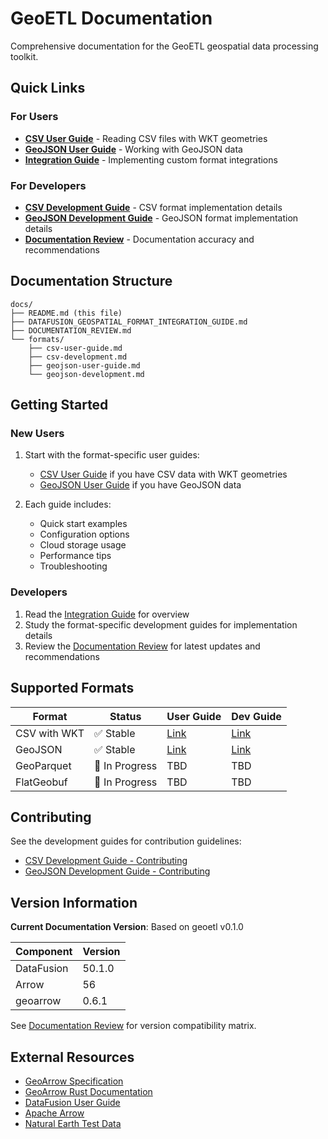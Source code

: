 # GeoETL Documentation

Comprehensive documentation for the GeoETL geospatial data processing toolkit.

## Quick Links

### For Users

- **[CSV User Guide](formats/csv-user-guide.md)** - Reading CSV files with WKT geometries
- **[GeoJSON User Guide](formats/geojson-user-guide.md)** - Working with GeoJSON data
- **[Integration Guide](DATAFUSION_GEOSPATIAL_FORMAT_INTEGRATION_GUIDE.md)** - Implementing custom format integrations

### For Developers

- **[CSV Development Guide](formats/csv-development.md)** - CSV format implementation details
- **[GeoJSON Development Guide](formats/geojson-development.md)** - GeoJSON format implementation details
- **[Documentation Review](DOCUMENTATION_REVIEW.md)** - Documentation accuracy and recommendations

## Documentation Structure

```
docs/
├── README.md (this file)
├── DATAFUSION_GEOSPATIAL_FORMAT_INTEGRATION_GUIDE.md
├── DOCUMENTATION_REVIEW.md
└── formats/
    ├── csv-user-guide.md
    ├── csv-development.md
    ├── geojson-user-guide.md
    └── geojson-development.md
```

## Getting Started

### New Users

1. Start with the format-specific user guides:
   - [CSV User Guide](formats/csv-user-guide.md) if you have CSV data with WKT geometries
   - [GeoJSON User Guide](formats/geojson-user-guide.md) if you have GeoJSON data

2. Each guide includes:
   - Quick start examples
   - Configuration options
   - Cloud storage usage
   - Performance tips
   - Troubleshooting

### Developers

1. Read the [Integration Guide](DATAFUSION_GEOSPATIAL_FORMAT_INTEGRATION_GUIDE.md) for overview
2. Study the format-specific development guides for implementation details
3. Review the [Documentation Review](DOCUMENTATION_REVIEW.md) for latest updates and recommendations

## Supported Formats

| Format | Status | User Guide | Dev Guide |
|--------|--------|------------|-----------|
| CSV with WKT | ✅ Stable | [Link](formats/csv-user-guide.md) | [Link](formats/csv-development.md) |
| GeoJSON | ✅ Stable | [Link](formats/geojson-user-guide.md) | [Link](formats/geojson-development.md) |
| GeoParquet | 🚧 In Progress | TBD | TBD |
| FlatGeobuf | 🚧 In Progress | TBD | TBD |

## Contributing

See the development guides for contribution guidelines:
- [CSV Development Guide - Contributing](formats/csv-development.md#contributing)
- [GeoJSON Development Guide - Contributing](formats/geojson-development.md#contributing)

## Version Information

**Current Documentation Version**: Based on geoetl v0.1.0

| Component | Version |
|-----------|---------|
| DataFusion | 50.1.0 |
| Arrow | 56  |
| geoarrow | 0.6.1 |

See [Documentation Review](DOCUMENTATION_REVIEW.md) for version compatibility matrix.

## External Resources

- [GeoArrow Specification](https://geoarrow.org/)
- [GeoArrow Rust Documentation](https://geoarrow.org/geoarrow-rs/rust/)
- [DataFusion User Guide](https://datafusion.apache.org/user-guide/)
- [Apache Arrow](https://arrow.apache.org/)
- [Natural Earth Test Data](https://geoarrow.org/data.html)
